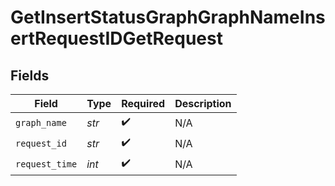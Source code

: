 # GetInsertStatusGraphGraphNameInsertRequestIDGetRequest


## Fields

| Field              | Type               | Required           | Description        |
| ------------------ | ------------------ | ------------------ | ------------------ |
| `graph_name`       | *str*              | :heavy_check_mark: | N/A                |
| `request_id`       | *str*              | :heavy_check_mark: | N/A                |
| `request_time`     | *int*              | :heavy_check_mark: | N/A                |